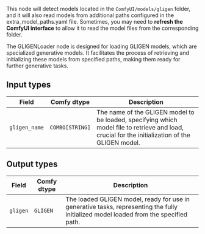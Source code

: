 This node will detect models located in the `ComfyUI/models/gligen` folder, and it will also read models from additional paths configured in the extra_model_paths.yaml file. Sometimes, you may need to **refresh the ComfyUI interface** to allow it to read the model files from the corresponding folder.

The GLIGENLoader node is designed for loading GLIGEN models, which are specialized generative models. It facilitates the process of retrieving and initializing these models from specified paths, making them ready for further generative tasks.
## Input types

| Field       | Comfy dtype       | Description                                                                       |
|-------------|-------------------|-----------------------------------------------------------------------------------|
| `gligen_name`| `COMBO[STRING]`    | The name of the GLIGEN model to be loaded, specifying which model file to retrieve and load, crucial for the initialization of the GLIGEN model. |

## Output types

| Field    | Comfy dtype | Description                                                              |
|----------|-------------|--------------------------------------------------------------------------|
| `gligen` | `GLIGEN`    | The loaded GLIGEN model, ready for use in generative tasks, representing the fully initialized model loaded from the specified path. |